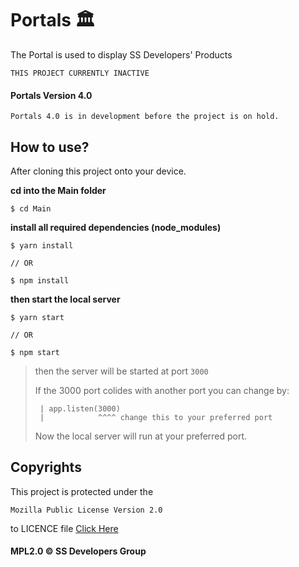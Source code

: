 # Portals 🏛️

The Portal is used to display SS Developers' Products

```
THIS PROJECT CURRENTLY INACTIVE
```

#### Portals Version 4.0

```
Portals 4.0 is in development before the project is on hold.
```

## How to use?

After cloning this project onto your device.

**cd into the Main folder**

```ssh
$ cd Main
```

**install all required dependencies (node_modules)**

```ssh
$ yarn install

// OR

$ npm install
```

**then start the local server**

```
$ yarn start

// OR

$ npm start
```

> then the server will be started at port `3000`
>
> If the 3000 port colides with another port you can change by:
>
> ```
>  | app.listen(3000)
>  |            ^^^^ change this to your preferred port
> ```
>
> Now the local server will run at your preferred port.

## Copyrights

This project is protected under the

```
Mozilla Public License Version 2.0
```

to LICENCE file [Click Here](LICENSE)

#### **MPL2.0 &copy; SS Developers Group**
